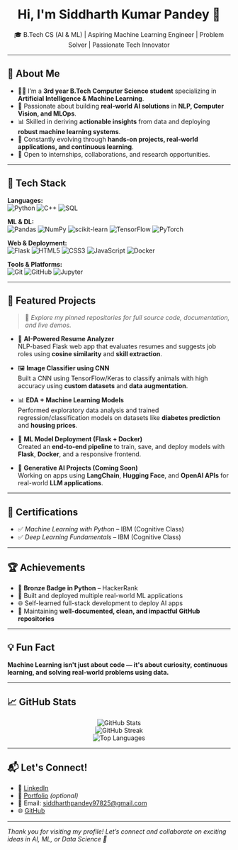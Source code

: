 <h1 align="center">Hi, I'm Siddharth Kumar Pandey 👋</h1>

<p align="center">
  🎓 B.Tech CS (AI & ML) | Aspiring Machine Learning Engineer | Problem Solver | Passionate Tech Innovator
</p>

---

## 🧠 About Me

- 👨‍💻 I’m a **3rd year B.Tech Computer Science student** specializing in **Artificial Intelligence & Machine Learning**.
- 🚀 Passionate about building **real-world AI solutions** in **NLP, Computer Vision, and MLOps**.
- 📊 Skilled in deriving **actionable insights** from data and deploying **robust machine learning systems**.
- 🔁 Constantly evolving through **hands-on projects, real-world applications, and continuous learning**.
- 🤝 Open to internships, collaborations, and research opportunities.

---

## 💼 Tech Stack

**Languages:**  
![Python](https://img.shields.io/badge/-Python-3776AB?style=for-the-badge&logo=python&logoColor=white&logoWidth=25)
![C++](https://img.shields.io/badge/-C++-00599C?style=for-the-badge&logo=c%2B%2B&logoColor=white&logoWidth=25)
![SQL](https://img.shields.io/badge/-SQL-4479A1?style=for-the-badge&logo=postgresql&logoColor=white&logoWidth=25)

**ML & DL:**  
![Pandas](https://img.shields.io/badge/-Pandas-150458?style=for-the-badge&logo=pandas&logoColor=white&logoWidth=25)
![NumPy](https://img.shields.io/badge/-NumPy-013243?style=for-the-badge&logo=numpy&logoColor=white&logoWidth=25)
![scikit-learn](https://img.shields.io/badge/-Scikit--Learn-F7931E?style=for-the-badge&logo=scikit-learn&logoColor=white&logoWidth=25)
![TensorFlow](https://img.shields.io/badge/-TensorFlow-FF6F00?style=for-the-badge&logo=tensorflow&logoColor=white&logoWidth=25)
![PyTorch](https://img.shields.io/badge/-PyTorch-EE4C2C?style=for-the-badge&logo=pytorch&logoColor=white&logoWidth=25)

**Web & Deployment:**  
![Flask](https://img.shields.io/badge/-Flask-000000?style=for-the-badge&logo=flask&logoColor=white&logoWidth=25)
![HTML5](https://img.shields.io/badge/-HTML5-E34F26?style=for-the-badge&logo=html5&logoColor=white&logoWidth=25)
![CSS3](https://img.shields.io/badge/-CSS3-1572B6?style=for-the-badge&logo=css3&logoColor=white&logoWidth=25)
![JavaScript](https://img.shields.io/badge/-JavaScript-F7DF1E?style=for-the-badge&logo=javascript&logoColor=black&logoWidth=25)
![Docker](https://img.shields.io/badge/-Docker-2496ED?style=for-the-badge&logo=docker&logoColor=white&logoWidth=25)

**Tools & Platforms:**  
![Git](https://img.shields.io/badge/-Git-F05032?style=for-the-badge&logo=git&logoColor=white&logoWidth=25)
![GitHub](https://img.shields.io/badge/-GitHub-181717?style=for-the-badge&logo=github&logoColor=white&logoWidth=25)
![Jupyter](https://img.shields.io/badge/-Jupyter-F37626?style=for-the-badge&logo=jupyter&logoColor=white&logoWidth=25)

---

## 🚀 Featured Projects

> 📌 *Explore my pinned repositories for full source code, documentation, and live demos.*

- 🧠 **AI-Powered Resume Analyzer**  
  NLP-based Flask web app that evaluates resumes and suggests job roles using **cosine similarity** and **skill extraction**.

- 🖼️ **Image Classifier using CNN**  
  Built a CNN using TensorFlow/Keras to classify animals with high accuracy using **custom datasets** and **data augmentation**.

- 📊 **EDA + Machine Learning Models**  
  Performed exploratory data analysis and trained regression/classification models on datasets like **diabetes prediction** and **housing prices**.

- 🚢 **ML Model Deployment (Flask + Docker)**  
  Created an **end-to-end pipeline** to train, save, and deploy models with **Flask**, **Docker**, and a responsive frontend.

- 🤖 **Generative AI Projects (Coming Soon)**  
  Working on apps using **LangChain**, **Hugging Face**, and **OpenAI APIs** for real-world **LLM applications**.

---

## 📜 Certifications

- ✅ *Machine Learning with Python* – IBM (Cognitive Class)  
- ✅ *Deep Learning Fundamentals* – IBM (Cognitive Class)  


---

## 🏆 Achievements

- 🥉 **Bronze Badge in Python** – HackerRank  
- 🔧 Built and deployed multiple real-world ML applications  
- 🌐 Self-learned full-stack development to deploy AI apps  
- 📁 Maintaining **well-documented, clean, and impactful GitHub repositories**

---

## 💡 Fun Fact

**Machine Learning isn't just about code — it's about curiosity, continuous learning, and solving real-world problems using data.**  

---

## 📈 GitHub Stats

<p align="center">
  <img src="https://github-readme-stats.vercel.app/api?username=your-github-username&show_icons=true&theme=github_dark&hide_border=true" alt="GitHub Stats" />
  <br />
  <img src="https://github-readme-streak-stats.herokuapp.com/?user=your-github-username&theme=github_dark&hide_border=true" alt="GitHub Streak" />
    <br />
  <img src="https://github-readme-stats.vercel.app/api/top-langs/?username=your-github-username&layout=compact&theme=github_dark" alt="Top Languages" />

</p>

---

## 📬 Let's Connect!

- 🔗 [LinkedIn](https://www.linkedin.com/in/siddharth-kumar-pandey-003065343/)
- 💼 [Portfolio](https://your-portfolio.com) *(optional)*
- 📧 Email: siddharthpandey97825@gmail.com
- 🌐 [GitHub](https://github.com/your-github-username)

---

*Thank you for visiting my profile! Let’s connect and collaborate on exciting ideas in AI, ML, or Data Science 🚀*
